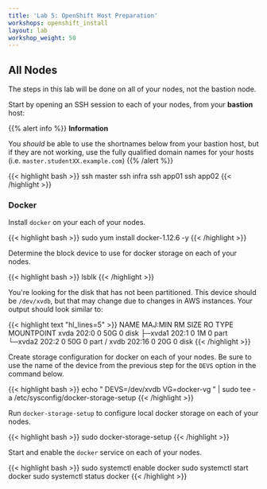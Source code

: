 ```yaml
---
title: 'Lab 5: OpenShift Host Preparation'
workshops: openshift_install
layout: lab
workshop_weight: 50
---
```


## All Nodes

The steps in this lab will be done on all of your nodes, not the bastion node.

Start by opening an SSH session to each of your nodes, from your **bastion** host:

{{% alert info %}}
**Information**

You _should_ be able to use the shortnames below from your bastion host, but
if they are not working, use the fully qualified domain names for your hosts
(i.e. `master.studentXX.example.com`)
{{% /alert %}}

{{< highlight bash >}}
ssh master
ssh infra
ssh app01
ssh app02
{{< /highlight >}}

### Docker

Install `docker` on your each of your nodes.

{{< highlight bash >}}
sudo yum install docker-1.12.6 -y
{{< /highlight >}}

Determine the block device to use for docker storage on each of your nodes.

{{< highlight bash >}}
lsblk
{{< /highlight >}}

You're looking for the disk that has not been partitioned. This device should
be `/dev/xvdb`, but that may change due to changes in AWS instances. Your
output should look similar to:

{{< highlight text "hl_lines=5" >}}
NAME    MAJ:MIN RM SIZE RO TYPE MOUNTPOINT
xvda    202:0    0  50G  0 disk
├─xvda1 202:1    0   1M  0 part
└─xvda2 202:2    0  50G  0 part /
xvdb    202:16   0  20G  0 disk
{{< /highlight >}}

Create storage configuration for docker on each of your nodes. Be sure to use
the name of the device from the previous step for the `DEVS` option in the
command below.

{{< highlight bash >}}
echo "
DEVS=/dev/xvdb
VG=docker-vg
" | sudo tee -a /etc/sysconfig/docker-storage-setup
{{< /highlight >}}

Run `docker-storage-setup` to configure local docker storage on each of your nodes.

{{< highlight bash >}}
sudo docker-storage-setup
{{< /highlight >}}

Start and enable the `docker` service on each of your nodes.

{{< highlight bash >}}
sudo systemctl enable docker
sudo systemctl start docker
sudo systemctl status docker
{{< /highlight >}}
